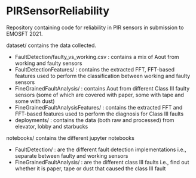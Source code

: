 # PIRSensorReliability
Repository containing code for reliability in PIR sensors in submission to EMOSFT 2021.

dataset/ contains the data collected.
- FaultDetection/faulty_vs_working.csv : contains a mix of Aout from working and faulty sensors
- FaultDetectionFeatures/ : contains the extracted FFT, FFT-based features used to perform the classification between working and faulty sensors
- FineGrainedFaultAnalysis/ : contains Aout from different Class III faulty sensors (some of which are covered with paper, some with tape and some with dust)
- FineGrainedFaultAnalysisFeatures/ : contains the extracted FFT and FFT-based features used to perform the diagnosis for Class III faults
- deployments/ : contains the data (both raw and processed) from elevator, lobby and starbucks

notebooks/ contains the different jupyter notebooks
- FaultDetection/ : are the different fault detection implementations i.e., separate between faulty and working sensors
- FineGrainedFaultAnalysis/ : are the different class III faults i.e., find out whether it is paper, tape or dust that caused the class III fault
